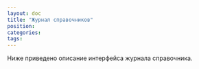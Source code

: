 ```yaml
---
layout: doc
title: "Журнал справочников"
position: 
categories: 
tags: 
---
```


Ниже приведено описание интерфейса журнала справочника.

 



 

 

